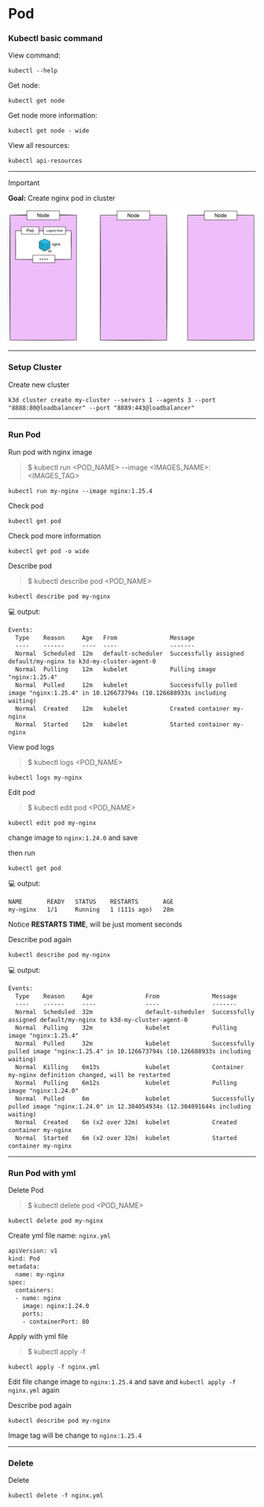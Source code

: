 # Pod

### Kubectl basic command

View command:
```
kubectl --help
```

Get node:
```
kubectl get node
```

Get node more information:
```
kubectl get node - wide
```

View all resources:
```
kubectl api-resources
```

---

> [!IMPORTANT]  
> **Goal:** Create nginx pod in cluster

![diagram](diagram.png)

---

### Setup Cluster

Create new cluster
```
k3d cluster create my-cluster --servers 1 --agents 3 --port "8888:80@loadbalancer" --port "8889:443@loadbalancer"
```
---

### Run Pod

Run pod with nginx image

> $ kubectl run <POD_NAME> --image <IMAGES_NAME>:<IMAGES_TAG>
```
kubectl run my-nginx --image nginx:1.25.4
```

Check pod
```
kubectl get pod
```

Check pod more information
```
kubectl get pod -o wide
```

Describe pod
> $ kubectl describe pod <POD_NAME>
```
kubectl describe pod my-nginx
```

:computer: output:
```
Events:
  Type    Reason     Age   From               Message
  ----    ------     ----  ----               -------
  Normal  Scheduled  12m   default-scheduler  Successfully assigned default/my-nginx to k3d-my-cluster-agent-0
  Normal  Pulling    12m   kubelet            Pulling image "nginx:1.25.4"
  Normal  Pulled     12m   kubelet            Successfully pulled image "nginx:1.25.4" in 10.126673794s (10.126688933s including waiting)
  Normal  Created    12m   kubelet            Created container my-nginx
  Normal  Started    12m   kubelet            Started container my-nginx
```

View pod logs
> $ kubectl logs <POD_NAME>
```
kubectl logs my-nginx
```

Edit pod
> $ kubectl edit pod <POD_NAME>
```
kubectl edit pod my-nginx
```
change image to `nginx:1.24.0` and save

then run
```
kubectl get pod 
```

:computer: output:
```
NAME       READY   STATUS    RESTARTS       AGE
my-nginx   1/1     Running   1 (111s ago)   28m
```

Notice **RESTARTS TIME**, will be just moment seconds


Describe pod again
```
kubectl describe pod my-nginx
```

:computer: output:
```
Events:
  Type    Reason     Age               From               Message
  ----    ------     ----              ----               -------
  Normal  Scheduled  32m               default-scheduler  Successfully assigned default/my-nginx to k3d-my-cluster-agent-0
  Normal  Pulling    32m               kubelet            Pulling image "nginx:1.25.4"
  Normal  Pulled     32m               kubelet            Successfully pulled image "nginx:1.25.4" in 10.126673794s (10.126688933s including waiting)
  Normal  Killing    6m13s             kubelet            Container my-nginx definition changed, will be restarted
  Normal  Pulling    6m12s             kubelet            Pulling image "nginx:1.24.0"
  Normal  Pulled     6m                kubelet            Successfully pulled image "nginx:1.24.0" in 12.304054934s (12.304091644s including waiting)
  Normal  Created    6m (x2 over 32m)  kubelet            Created container my-nginx
  Normal  Started    6m (x2 over 32m)  kubelet            Started container my-nginx
```
---

### Run Pod with yml 

Delete Pod

> $ kubectl delete pod <POD_NAME>
```
kubectl delete pod my-nginx
```

Create yml file name: `nginx.yml`
```
apiVersion: v1
kind: Pod
metadata:
  name: my-nginx
spec:
  containers:
  - name: nginx
    image: nginx:1.24.0
    ports:
    - containerPort: 80
```

Apply with yml file
> $ kubectl apply -f <FILE>
```
kubectl apply -f nginx.yml
```

Edit file change image to `nginx:1.25.4` and save and `kubectl apply -f nginx.yml` again

Describe pod again
```
kubectl describe pod my-nginx
```
Image tag will be change to `nginx:1.25.4`

---
### Delete

Delete
```
kubectl delete -f nginx.yml
```
